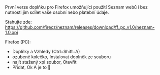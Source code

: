 První verze doplňku pro Firefox umožňující použití Seznam webů i bez nutnosti jim sdílet vaše osobní nebo platební údaje.

Stahujte zde: https://github.com/firecz/neznam/releases/download/ff_pc_v1.0/neznam-1.0.xpi

Firefox (PC):
- Doplňky a Vzhledy (Ctrl+Shift+A)
- ozubené kolečko, Instalovat doplněk ze souboru
- najít stažený xpi soubor, Otevřít
- Přidat, Ok
A je to 🐶

